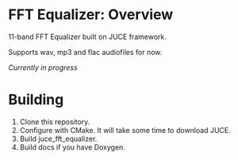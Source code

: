 # FFT Equalizer: Overview

11-band FFT Equalizer built on JUCE framework.

Supports wav, mp3 and flac audiofiles for now.

*Currently in progress*


# Building
1. Clone this repository.
2. Configure with CMake. It will take some time to download JUCE.
4. Build juce_fft_equalizer.
5. Build docs if you have Doxygen.

